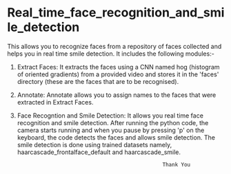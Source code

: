 # Real_time_face_recognition_and_smile_detection


This allows you to recognize faces from a repository of faces collected and helps you in real time smile detection. It includes the
following modules:-


1. Extract Faces: It extracts the faces using a CNN named hog (histogram of oriented gradients) from a provided video and stores it in the 
                  'faces' directory (these are the faces that are to be recognised).
                  
                  
2. Annotate: Annotate allows you to assign names to the faces that were extracted in Extract Faces.


3. Face Recogntion and Smile Detection: It allows you real time face recognition and smile detection. After running the python code, the 
                  camera starts running and when you pause by pressing 'p' on the keyboard, the code detects the 
                  faces and allows smile detection. The smile detection is done using trained datasets namely, 
                  haarcascade_frontalface_default and haarcascade_smile.
                  
                  
                                                      Thank You
